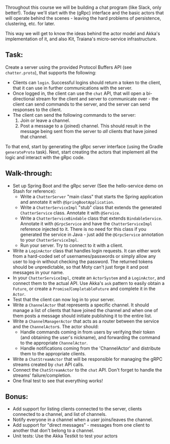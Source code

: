 Throughout this course we will be building a chat program (like Slack, only better!). Today we'll start with the (gRpc)
interface and the basic actors that will operate behind the scenes - leaving the hard problems of persistence,
clustering, etc. for later.

This way we will get to know the ideas behind the actor model and Akka's implementation of it, and also Kit, Traiana's
micro-service infrastructure.

Task:
-----
Create a server using the provided Protocol Buffers API (see `chatter.proto`), that supports the following:

* Clients can `login`. Successful logins should return a token to the client, that it can use in further communications
  with the server.
* Once logged in, the client can use the `chat` API, that will open a bi-directional stream for the client and server to
  communicate over - the client can send commands to the server, and the server can send responses to the client.
* The client can send the following commands to the server:
    1. Join or leave a channel.
    2. Post a message to a (joined) channel. This should result in the message being sent from the server to _all_
       clients that have joined that channel.

To that end, start by generating the gRpc server interface (using the Gradle `generateProto` task). Next, start
creating the actors that implement all the logic and interact with the gRpc code.

Walk-through:
--------------------
* Set up Spring Boot and the gRpc server (See the hello-service demo on Stash for reference):
    - Write a `ChatterServer` "main class" that starts the Spring application and annotate it with `@SpringBootApplication`.
    - Write a `ChatterServiceImpl` "stub" class that extends the generated `ChatterService` class. Annotate it with `@Service`.
    - Write a `ChatterServiceBindable` class that extends `BindableService`. Annotate it with `@GrpcService` and have
      the `ChatterServiceImpl` reference injected to it. There is no need for this class if you generated the service in
      Java - just add the `@GrpcService` annotation to your `ChatterServiceImpl`.
    - Run your server. Try to connect to it with a client.
* Write a `LoginActor` class that handles login requests. It can either work from a hard-coded set of usernames/passwords
  or simply allow any user to log-in without checking the password. The returned tokens should be unpredictable, so that
  Moty can't just forge it and post messages in your name.
* In your `ChatterServiceImpl`, create an `ActorSystem` and a `LoginActor`, and connect them to the actual API. Use
  Akka's `ask` pattern to easily obtain a `Future`, or create a `Promise`/`CompletableFuture` and complete it in the
  `Actor`.
* Test that the client can now log in to your server.
* Write a `ChannelActor` that represents a specific channel. It should manage a list of clients that have joined the
  channel and when one of them posts a message should initiate publishing it to the entire list.
* Write a `ChannelManagerActor` that acts as a router between the service and the `ChannelActor`s. The actor should:
    - Handle commands coming in from users by verifying their token (and obtaining the user's nickname), and forwarding
      the command to the appropriate `ChannelActor`.
    - Handle notifications coming from the 'ChannelActor' and distribute them to the appropriate clients.
* Write a `ChatStreamActor` that will be responsible for managing the gRPC streams created by `chat` API calls.
* Connect the `ChatStreamActor` to the `chat` API. Don't forget to handle the streams' failure/completion.
* One final test to see that everything works!

Bonus:
------
* Add support for listing clients connected to the server, clients connected to a channel, and list of channels.
* Notify everyone in a channel when a user joins/leaves the channel.
* Add support for "direct messages" - messages from one client to another that don't belong to a channel.
* Unit tests: Use the Akka Testkit to test your actors
